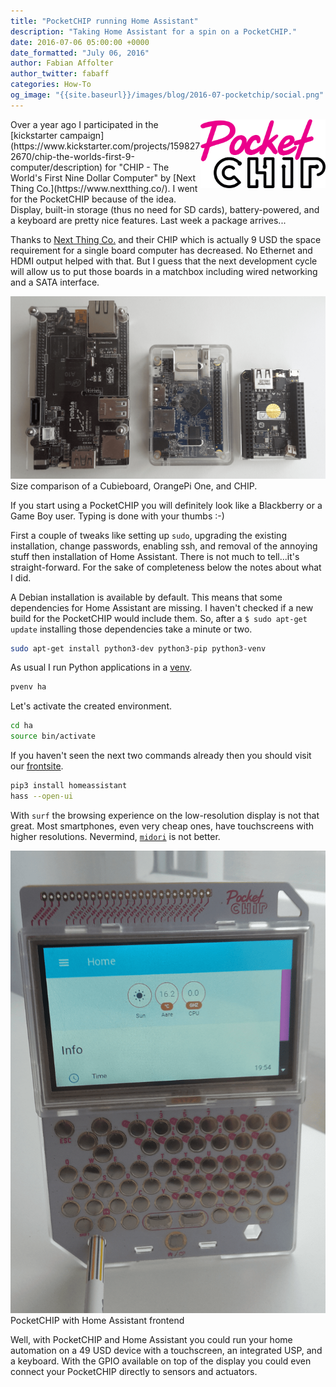 ```yaml
---
title: "PocketCHIP running Home Assistant"
description: "Taking Home Assistant for a spin on a PocketCHIP."
date: 2016-07-06 05:00:00 +0000
date_formatted: "July 06, 2016"
author: Fabian Affolter
author_twitter: fabaff
categories: How-To
og_image: "{{site.baseurl}}/images/blog/2016-07-pocketchip/social.png"
---
```


<img src='/images/blog/2016-07-pocketchip/pocketchip-logo.png' style='clear: right; border:none; box-shadow: none; float: right; margin-bottom: 12px;' width='200' />
Over a year ago I participated in the [kickstarter campaign](https://www.kickstarter.com/projects/1598272670/chip-the-worlds-first-9-computer/description) for "CHIP - The World's First Nine Dollar Computer" by [Next Thing Co.](https://www.nextthing.co/). I went for the PocketCHIP because of the idea. Display, built-in storage (thus no need for SD cards), battery-powered, and a keyboard are pretty nice features. Last week a package arrives...

<!--more-->

Thanks to [Next Thing Co.](https://www.nextthing.co/) and their CHIP which is actually 9 USD the space requirement for a single board computer has decreased. No Ethernet and HDMI output helped with that. But I guess that the next development cycle will allow us to put those boards in a matchbox including wired networking and a SATA interface.

<p class='img'>
  <img src='/images/blog/2016-07-pocketchip/size.png' />
  Size comparison of a Cubieboard, OrangePi One, and CHIP.
</p>

If you start using a PocketCHIP you will definitely look like a Blackberry or a Game Boy user. Typing is done with your thumbs :-)

First a couple of tweaks like setting up `sudo`, upgrading the existing installation, change passwords, enabling ssh, and removal of the annoying stuff then installation of Home Assistant. There is not much to tell...it's straight-forward. For the sake of completeness below the notes about what I did.

A Debian installation is available by default. This means that some dependencies for Home Assistant are missing. I haven't checked if a new build for the PocketCHIP would include them. So, after a `$ sudo apt-get update` installing those dependencies take a minute or two.

```bash
sudo apt-get install python3-dev python3-pip python3-venv
```

As usual I run Python applications in a [venv](https://docs.python.org/3/library/venv.html).

```bash
pvenv ha
```

Let's activate the created environment.

```bash
cd ha
source bin/activate
```

If you haven't seen the next two commands already then you should visit our [frontsite](/).

```bash
pip3 install homeassistant
hass --open-ui
```

With `surf` the browsing experience on the low-resolution display is not that great. Most smartphones, even very cheap ones, have touchscreens with higher resolutions. Nevermind, [`midori`](https://twitter.com/fabaff/status/748852317047418880) is not better.

<p class='img'>
  <img src='/images/blog/2016-07-pocketchip/pocketchip.png' />
  PocketCHIP with Home Assistant frontend
</p>

Well, with PocketCHIP and Home Assistant you could run your home automation on a 49 USD device with a touchscreen, an integrated USP, and a keyboard. With the GPIO available on top of the display you could even connect your PocketCHIP directly to sensors and actuators.
